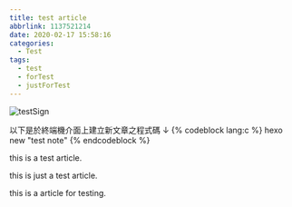 ```yaml
---
title: test article
abbrlink: 1137521214
date: 2020-02-17 15:58:16
categories:
  - Test
tags:
  - test
  - forTest
  - justForTest
---
```


![testSign](https://i1.wp.com/abtechsolutions.ca/wp-content/uploads/2019/02/Test.png?resize=256%2C225&ssl=1)

<!-- more -->

以下是於終端機介面上建立新文章之程式碼 ↓
{% codeblock lang:c %}
hexo new "test note"
{% endcodeblock %}

this is a test article.

this is just a test article.

this is a article for testing.
